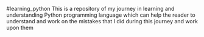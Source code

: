 #learning_python
This is a repository of my journey in learning and understanding Python programming language which can help the reader to understand and work on the mistakes 
that I did during this journey and work upon them
